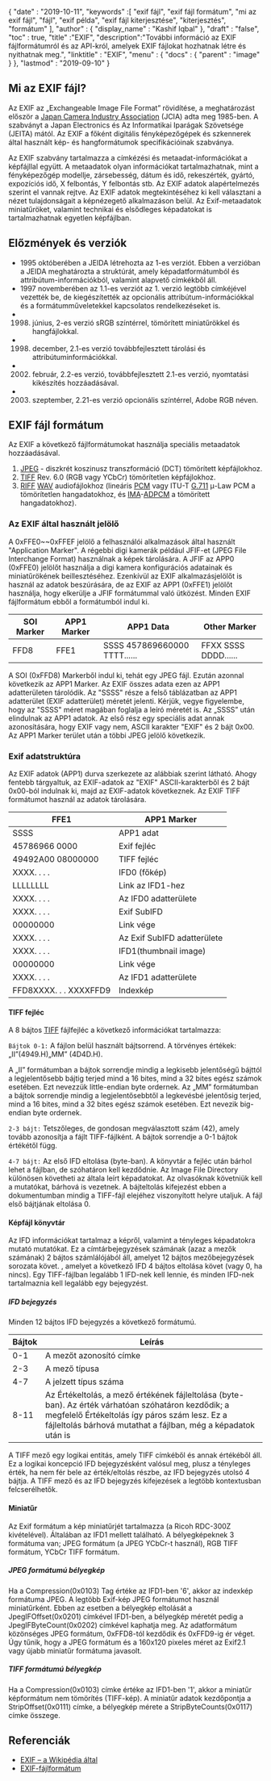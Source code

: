{
  "date" : "2019-10-11",
  "keywords" :[ "exif fájl", "exif fájl formátum", "mi az exif fájl", "fájl", "exif példa", "exif fájl kiterjesztése", "kiterjesztés", "formátum" ],
  "author" : {
    "display_name" : "Kashif Iqbal"
},
  "draft" : "false",
  "toc" : true,
  "title" :"EXIF",
  "description":"További információ az EXIF fájlformátumról és az API-król, amelyek EXIF fájlokat hozhatnak létre és nyithatnak meg.",
  "linktitle" : "EXIF",
  "menu" : {
    "docs" : {
      "parent" : "image"
}
},
  "lastmod" : "2019-09-10"
}

## Mi az EXIF fájl?
Az EXIF az „Exchangeable Image File Format” rövidítése, a meghatározást először a [Japan Camera Industry Association](https://en.wikipedia.org/wiki/Japan_Electronic_Industries_Development_Association) (JCIA) adta meg 1985-ben. A szabványt a Japan Electronics és Az Informatikai Iparágak Szövetsége (JEITA) mától. Az EXIF a főként digitális fényképezőgépek és szkennerek által használt kép- és hangformátumok specifikációinak szabványa.

Az EXIF szabvány tartalmazza a címkézési és metaadat-információkat a képfájllal együtt. A metaadatok olyan információkat tartalmazhatnak, mint a fényképezőgép modellje, zársebesség, dátum és idő, rekeszérték, gyártó, expozíciós idő, X felbontás, Y felbontás stb. Az EXIF adatok alapértelmezés szerint el vannak rejtve. Az EXIF adatok megtekintéséhez ki kell választani a nézet tulajdonságait a képnézegető alkalmazáson belül. Az Exif-metaadatok miniatűröket, valamint technikai és elsődleges képadatokat is tartalmazhatnak egyetlen képfájlban.

## Előzmények és verziók ##

* 1995 októberében a JEIDA létrehozta az 1-es verziót. Ebben a verzióban a JEIDA meghatározta a struktúrát, amely képadatformátumból és attribútum-információkból, valamint alapvető címkékből áll.
* 1997 novemberében az 1.1-es verziót az 1. verzió legtöbb címkéjével vezették be, de kiegészítették az opcionális attribútum-információkkal és a formátumműveletekkel kapcsolatos rendelkezéseket is.
* 1998. június, 2-es verzió sRGB színtérrel, tömörített miniatűrökkel és hangfájlokkal.
* 1998. december, 2.1-es verzió továbbfejlesztett tárolási és attribútuminformációkkal.
* 2002. február, 2.2-es verzió, továbbfejlesztett 2.1-es verzió, nyomtatási kikészítés hozzáadásával.
* 2003. szeptember, 2.21-es verzió opcionális színtérrel, Adobe RGB néven.

## EXIF fájl formátum

Az EXIF a következő fájlformátumokat használja speciális metaadatok hozzáadásával.

1. [JPEG](/hu/image/jpeg/) - diszkrét koszinusz transzformáció (DCT) tömörített képfájlokhoz.
1. [TIFF](/hu/image/tiff/) Rev. 6.0 (RGB vagy YCbCr) tömörítetlen képfájlokhoz.
1. [RIFF](https://en.wikipedia.org/wiki/Resource_Interchange_File_Format) [WAV](https://en.wikipedia.org/wiki/WAV) audiofájlokhoz (lineáris [PCM](https://en.wikipedia.org/wiki/Pulse-code_modulation) vagy ITU-T [G.711](https://en.wikipedia.org/wiki/G.711) μ-Law PCM a tömörítetlen hangadatokhoz, és [ IMA](https://en.wikipedia.org/wiki/Interactive_Multimedia_Association)-[ADPCM](https://en.wikipedia.org/wiki/ADPCM) a tömörített hangadatokhoz).

### Az EXIF által használt jelölő ###

A 0xFFE0~~0xFFEF jelölő a felhasználói alkalmazások által használt "Application Marker". A régebbi digi kamerák például JFIF-et (JPEG File Interchange Format) használnak a képek tárolására. A JFIF az APP0 (0xFFE0) jelölőt használja a digi kamera konfigurációs adatainak és miniatűrökének beillesztéséhez. Ezenkívül az EXIF alkalmazásjelölőt is használ az adatok beszúrására, de az EXIF az APP1 (0xFFE1) jelölőt használja, hogy elkerülje a JFIF formátummal való ütközést. Minden EXIF fájlformátum ebből a formátumból indul ki.


|SOI Marker|APP1 Marker|APP1 Data|Other Marker
---|---|---|---|
|FFD8|FFE1|SSSS 457869660000 TTTT......|FFXX SSSS DDDD......

A SOI (0xFFD8) Markerből indul ki, tehát egy JPEG fájl. Ezután azonnal következik az APP1 Marker. Az EXIF összes adata ezen az APP1 adatterületen tárolódik. Az "SSSS" része a felső táblázatban az APP1 adatterület (EXIF adatterület) méretét jelenti. Kérjük, vegye figyelembe, hogy az "SSSS" méret magában foglalja a leíró méretét is. Az „SSSS” után elindulnak az APP1 adatok. Az első rész egy speciális adat annak azonosítására, hogy EXIF vagy nem, ASCII karakter "EXIF" és 2 bájt 0x00. Az APP1 Marker terület után a többi JPEG jelölő következik.

### Exif adatstruktúra ###

Az EXIF adatok (APP1) durva szerkezete az alábbiak szerint látható. Ahogy fentebb tárgyaltuk, az EXIF-adatok az "EXIF" ASCII-karakterből és 2 bájt 0x00-ból indulnak ki, majd az EXIF-adatok következnek. Az EXIF TIFF formátumot használ az adatok tárolására.


|FFE1|APP1 Marker
---|---|
|SSSS|APP1 adat|APP1 adatméret
|45786966 0000|Exif fejléc
|49492A00 08000000|TIFF fejléc
|XXXX. . . .|IFD0 (főkép)|Könyvtár
|LLLLLLLL|Link az IFD1-hez
|XXXX. . . .|Az IFD0 adatterülete
|XXXX. . . .|Exif SubIFD|Könyvtár
|00000000|Link vége
|XXXX. . . .|Az Exif SubIFD adatterülete
|XXXX. . . .|IFD1(thumbnail image)|Könyvtár
|00000000|Link vége
|XXXX. . . .|Az IFD1 adatterülete
|FFD8XXXX. . . XXXXFFD9|Indexkép

#### TIFF fejléc ####

A 8 bájtos [TIFF](/hu/image/tiff/) fájlfejléc a következő információkat tartalmazza:

`Bájtok 0-1:` A fájlon belül használt bájtsorrend. A törvényes értékek: „II”(4949.H)„MM” (4D4D.H).

A „II” formátumban a bájtok sorrendje mindig a legkisebb jelentőségű bájttól a legjelentősebb bájtig terjed mind a 16 bites, mind a 32 bites egész számok esetében. Ezt nevezzük little-endian byte ordernek. Az „MM” formátumban a bájtok sorrendje mindig a legjelentősebbtől a legkevésbé jelentősig terjed, mind a 16 bites, mind a 32 bites egész számok esetében. Ezt nevezik big-endian byte ordernek.

`2-3 bájt:` Tetszőleges, de gondosan megválasztott szám (42), amely tovább azonosítja a fájlt TIFF-fájlként. A bájtok sorrendje a 0-1 bájtok értékétől függ.

`4-7 bájt:` Az első IFD eltolása (byte-ban). A könyvtár a fejléc után bárhol lehet a fájlban, de szóhatáron kell kezdődnie. Az Image File Directory különösen követheti az általa leírt képadatokat. Az olvasóknak követniük kell a mutatókat, bárhová is vezetnek. A bájteltolás kifejezést ebben a dokumentumban mindig a TIFF-fájl elejéhez viszonyított helyre utaljuk. A fájl első bájtjának eltolása 0.

#### Képfájl könyvtár ####

Az IFD információkat tartalmaz a képről, valamint a tényleges képadatokra mutató mutatókat. Ez a címtárbejegyzések számának (azaz a mezők számának) 2 bájtos számlálójából áll, amelyet 12 bájtos mezőbejegyzések sorozata követ. , amelyet a következő IFD 4 bájtos eltolása követ (vagy 0, ha nincs). Egy TIFF-fájlban legalább 1 IFD-nek kell lennie, és minden IFD-nek tartalmaznia kell legalább egy bejegyzést.

##### IFD bejegyzés #####

Minden 12 bájtos IFD bejegyzés a következő formátumú.


|Bájtok|Leírás
---|---|
|0-1|A mezőt azonosító címke
|2-3|A mező típusa
|4-7|A jelzett típus száma
|8-11|Az Értékeltolás, a mező értékének fájleltolása (byte-ban). Az érték várhatóan szóhatáron kezdődik; a megfelelő Értékeltolás így páros szám lesz. Ez a fájleltolás bárhová mutathat a fájlban, még a képadatok után is

A TIFF mező egy logikai entitás, amely TIFF címkéből és annak értékéből áll. Ez a logikai koncepció IFD bejegyzésként valósul meg, plusz a tényleges érték, ha nem fér bele az érték/eltolás részbe, az IFD bejegyzés utolsó 4 bájtja. A TIFF mező és az IFD bejegyzés kifejezések a legtöbb kontextusban felcserélhetők.

#### Miniatűr ####

Az Exif formátum a kép miniatűrjét tartalmazza (a Ricoh RDC-300Z kivételével). Általában az IFD1 mellett található. A bélyegképeknek 3 formátuma van; JPEG formátum (a JPEG YCbCr-t használ), RGB TIFF formátum, YCbCr TIFF formátum.

##### JPEG formátumú bélyegkép #####

Ha a Compression(0x0103) Tag értéke az IFD1-ben '6', akkor az indexkép formátuma JPEG. A legtöbb Exif-kép JPEG formátumot használ miniatűrként. Ebben az esetben a bélyegkép eltolását a JpegIFOffset(0x0201) címkével IFD1-ben, a bélyegkép méretét pedig a JpegIFByteCount(0x0202) címkével kaphatja meg. Az adatformátum közönséges JPEG formátum, 0xFFD8-tól kezdődik és 0xFFD9-ig ér véget. Úgy tűnik, hogy a JPEG formátum és a 160x120 pixeles méret az Exif2.1 vagy újabb miniatűr formátuma javasolt.

##### TIFF formátumú bélyegkép #####

Ha a Compression(0x0103) címke értéke az IFD1-ben '1', akkor a miniatűr képformátum nem tömörítés (TIFF-kép). A miniatűr adatok kezdőpontja a StripOffset(0x0111) címke, a bélyegkép mérete a StripByteCounts(0x0117) címke összege.

## Referenciák ##

* [EXIF – a Wikipédia által](https://en.wikipedia.org/wiki/Exif)
* [EXIF-fájlformátum](https://www.media.mit.edu/pia/Research/deepview/exif.html)


